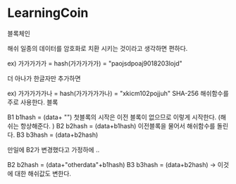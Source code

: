 # LearningCoin

블록체인 

해쉬 일종의 데이터를 암호화로 치환 시키는 것이라고 생각하면 편하다.

ex) 가가가가가 = hash(가가가가가)  = "paojsdpoaj9018203lojd" 

더 아나가 한글자만 추가하면

ex) 가가가가가나 = hash(가가가가가나)  = "xkicm102pojjuh" 
 SHA-256 해쉬함수를 주로 사용한다.
블록

B1   b1hash = (data+ "") 첫블록의 시작은 이전 블록이 없으므로 이렇게 시작한다. (해쉬는 항상해준다. )
B2   b2hash = (data+b1hash) 이전블록을 물어서 해쉬함수를 돌린다.
B3   b3hash = (data+b2hash) 

만일에  B2가 변경했다고 가정하에  .. 

B2   b2hash = (data+"otherdata"+b1hash)
B3   b3hash = (data+b2hash)  -> 이것에 대한 해쉬값도 변한다. 

 